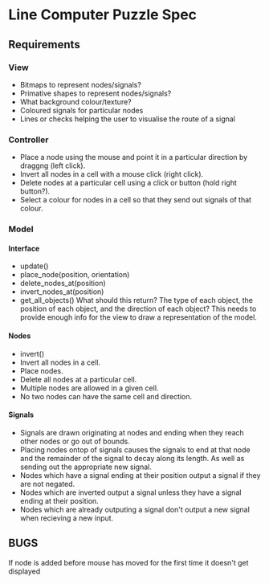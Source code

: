 # Line Computer Puzzle Spec

## Requirements

### View
* Bitmaps to represent nodes/signals?
* Primative shapes to represent nodes/signals?
* What background colour/texture?
* Coloured signals for particular nodes
* Lines or checks helping the user to visualise the route of a signal

### Controller
* Place a node using the mouse and point it in a particular direction by draggng (left click).
* Invert all nodes in a cell with a mouse click (right click).
* Delete nodes at a particular cell using a click or button (hold right button?).
* Select a colour for nodes in a cell so that they send out signals of that colour.


### Model
#### Interface
* update()
* place_node(position, orientation)
* delete_nodes_at(position)
* invert_nodes_at(position)
* get_all_objects() What should this return? The type of each object, the position of each object, and the direction of each object? This needs to provide enough info for the view to draw a representation of the model.

#### Nodes
* invert()
* Invert all nodes in a cell.
* Place nodes.
* Delete all nodes at a particular cell.
* Multiple nodes are allowed in a given cell.
* No two nodes can have the same cell and direction.

#### Signals
* Signals are drawn originating at nodes and ending when they reach other nodes or go out of bounds.
* Placing nodes ontop of signals causes the signals to end at that node and the remainder of the signal to decay along its length. As well as sending out the appropriate new signal.
* Nodes which have a signal ending at their position output a signal if they are not negated.
* Nodes which are inverted output a signal unless they have a signal ending at their position.
* Nodes which are already outputing a signal don't output a new signal when recieving a new input.


## BUGS
If node is added before mouse has moved for the first time it doesn't get displayed
